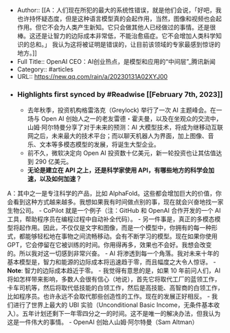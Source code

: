 - Author:: [[A：人们现在所犯的最大的系统性错误，就是他们会说，「好吧，我也许持怀疑态度，但是这种语言模型真的会起作用，当然，图像和视频也会起作用。但它不会为人类产生新知。它只会做其他人已经做过的事情。还是很棒。这还是让智力的边际成本非常低，不能治愈癌症。它不会增加人类科学知识的总和。」 我认为这将被证明是错误的，让目前该领域的专家最感到惊讶的地方。]]
- Full Title:: OpenAI CEO：AI创业热点，是模型和应用的“中间层”_腾讯新闻
- Category:: #articles
- URL:: https://new.qq.com/rain/a/20230131A02XYJ00
- ### Highlights first synced by #Readwise [[February 7th, 2023]]
    - 去年秋季，投资机构格雷洛克（Greylock) 举行了一次 AI 主题峰会。在一场与 Open AI 创始人之一的老友雷德・霍夫曼，以及在坐观众的交流中，山姆·阿尔特曼分享了对于未来的预测：AI 大模型技术，将成为继移动互联网之后，未来最大的技术平台；而以聊天机器人为界面，加上图像、音乐、文本等多模态模型的发展，将诞生大型企业。
    - 前不久，微软决定向 Open AI 投资数十亿美元，新一轮投资也让其估值达到 290 亿美元。
    - **无论是建立在 API 之上，还是科学家使用 API，有哪些地方的科学会加速，以及如何加速？**


A：其中之一是专注科学的产品，比如 AlphaFold。这些都会增加巨大的价值，你会看到这种方式越来越多。我想如果我有时间做点别的事，现在就会兴奋地找一家生物公司。
    - CoPilot 就是一个例子（注：GitHub 和 OpenAI 合作开发的一个 AI 工具，帮助程序员在编程过程中自动补全代码）。
    - 另一件事是，真正的多模态模型将起作用。因此，不仅仅是文字和图像，而是一个模型中，你拥有的每一种形式，都能够轻松地在事物之间流畅移动。会有不断学习的模型。现在如果你使用 GPT，它会停留在它被训练的时间。你用得再多，效果也不会好。我想会改变的。所以我对这一切感到非常兴奋。
    - AI 将渗透到每一个角落。我对未来十年的基本模型是，智力和能源的边际成本将迅速趋于零，而且幅度之大令人惊讶。
        - **Note**: 智力的边际成本趋近于零。
    - 我觉得有意思的是，如果 10 年前问人们，AI 将如怎样带来影响，多数人会很有信心（地说），首先它将取代工厂的蓝领工作，卡车司机等，然后将取代低技能的白领工作，然后是高技能、高智商的白领工作，比如程序员。也许永远不会取代那些创造性的工作。现在的发展正好相反。
    - 我们进行了世界上最大的 UBI 实验（Unconditional Basic Income，无条件基本收入）。五年计划还剩下一年零四分之一的时间。这不是唯一的解决办法，但我认为这是一件伟大的事情。
    - OpenAI 创始人山姆·阿尔特曼（Sam Altman）
